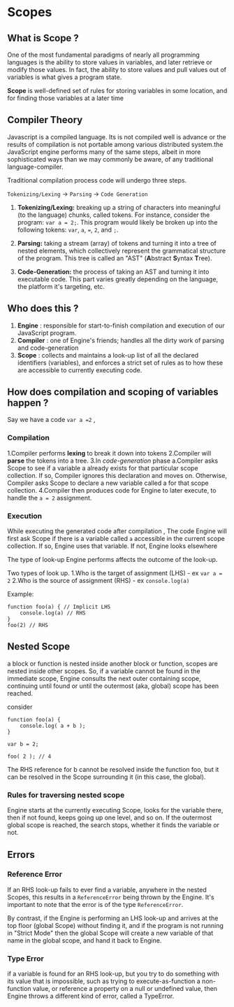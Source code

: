 # Scopes

## What is Scope ?

One of the most fundamental paradigms of nearly all programming languages is the ability to store values in variables, and later retrieve or modify those values. In fact, the ability to store values and pull values out of variables is what gives a program state.

**Scope** is well-defined set of rules for storing variables in some location, and for finding those variables at a later time

## Compiler Theory

Javascript is a compiled language. Its is not compiled well is advance or the results of compilation is not portable among various distributed system.the JavaScript engine performs many of the same steps, albeit in more sophisticated ways than we may commonly be aware, of any traditional language-compiler.

Traditional compilation process code will undergo three steps.

`Tokenizing/Lexing` -> `Parsing` -> `Code Generation`

1. **Tokenizing/Lexing:** breaking up a string of characters into meaningful (to the language) chunks, called tokens. For instance, consider the program: `var a = 2;`. This program would likely be broken up into the following tokens: `var`, `a`, `=`, `2`, and `;`.

2) **Parsing:** taking a stream (array) of tokens and turning it into a tree of nested elements, which collectively represent the grammatical structure of the program. This tree is called an "AST" (<b>A</b>bstract <b>S</b>yntax <b>T</b>ree).

3) **Code-Generation:** the process of taking an AST and turning it into executable code. This part varies greatly depending on the language, the platform it's targeting, etc.

## Who does this ?

1. **Engine** : responsible for start-to-finish compilation and execution of our JavaScript program.
2. **Compiler** : one of Engine's friends; handles all the dirty work of parsing and code-generation
3. **Scope** : collects and maintains a look-up list of all the declared identifiers (variables), and enforces a strict set of rules as to how these are accessible to currently executing code.

## How does compilation and scoping of variables happen ?

Say we have a code `var a =2` ,

### Compilation

1.Compiler performs **lexing** to break it down into tokens
2.Compiler will **parse** the tokens into a tree.
3.In _code-generation_ phase
a.Compiler asks Scope to see if a variable a already exists for that particular scope collection. If so, Compiler ignores this declaration and moves on. Otherwise, Compiler asks Scope to declare a new variable called a for that scope collection.
4.Compiler then produces code for Engine to later execute, to handle the `a = 2` assignment.

### Execution

While executing the generated code after compilation , The code Engine will first ask Scope if there is a variable called `a` accessible in the current scope collection. If so, Engine uses that variable. If not, Engine looks elsewhere

The type of look-up Engine performs affects the outcome of the look-up.

Two types of look up.
1.Who is the target of assignment (LHS) - ex `var a = 2`
2.Who is the source of assignment (RHS) - ex `console.log(a)`

Example:

```
function foo(a) { // Implicit LHS
    console.log(a) // RHS
}
foo(2) // RHS
```

## Nested Scope

a block or function is nested inside another block or function, scopes are nested inside other scopes. So, if a variable cannot be found in the immediate scope, Engine consults the next outer containing scope, continuing until found or until the outermost (aka, global) scope has been reached.

consider

```
function foo(a) {
	console.log( a + b );
}

var b = 2;

foo( 2 ); // 4
```

The RHS reference for b cannot be resolved inside the function foo, but it can be resolved in the Scope surrounding it (in this case, the global).

### Rules for traversing nested scope

Engine starts at the currently executing Scope, looks for the variable there, then if not found, keeps going up one level, and so on. If the outermost global scope is reached, the search stops, whether it finds the variable or not.

## Errors

### Reference Error

If an RHS look-up fails to ever find a variable, anywhere in the nested Scopes, this results in a `ReferenceError` being thrown by the Engine. It's important to note that the error is of the type `ReferenceError`.

By contrast, if the Engine is performing an LHS look-up and arrives at the top floor (global Scope) without finding it, and if the program is not running in "Strict Mode" then the global Scope will create a new variable of that name in the global scope, and hand it back to Engine.

### Type Error

if a variable is found for an RHS look-up, but you try to do something with its value that is impossible, such as trying to execute-as-function a non-function value, or reference a property on a null or undefined value, then Engine throws a different kind of error, called a TypeError.
